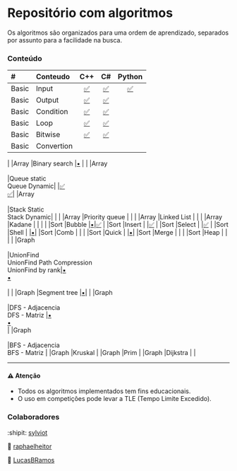 # Repositório com algoritmos

Os algoritmos são organizados para uma ordem de aprendizado, separados por assunto para a facilidade na busca.


### Conteúdo


|#			|Conteudo 	|C++																			|C#																				|Python																|
|:---		|:---				|:---:																		|:---:																		|:---:																|
|Basic	|Input			|[:white_check_mark:](basic/Input.cpp)		|[:white_check_mark:](basic/Input.cs)			|[:white_check_mark:](basic/Input.py)	|
|Basic	|Output			|[:white_check_mark:](basic/Output.cpp)		|[:white_check_mark:](basic/Output.cs)		|																			|
|Basic	|Condition	|[:white_check_mark:](basic/Condition.cpp)|[:white_check_mark:](basic/Condition.cs)	|																			|
|Basic	|Loop				|[:white_check_mark:](basic/Loop.cpp)			|[:white_check_mark:](basic/Loop.cs)			|																			|
|Basic	|Bitwise		|[:white_check_mark:](basic/Bitwise.cpp)	|[:white_check_mark:](basic/Bitwise.cs)		|																			|
|Basic	|Convertion	|																					|																					|																			|
|
|Array				|Binary search								|[:black_small_square:](array/BinarySearch.cpp)	|	|
|Array<br><br>|Queue static<br>Queue Dynamic|																								|[:white_check_mark:](array/Queue_Static.cs)<br>[:white_check_mark:](array/Queue_Dynamic.cs)|
|Array<br><br>|Stack Static<br>Stack Dynamic|																								|	|
|Array				|Priority queue								|																								|	|
|Array				|Linked List									|																								|	|
|Array				|Kadane												|																								|	|
|
|Sort	|Bubble		|[:black_small_square:](sort/Bubble.cpp)|[:white_check_mark:](sort/Bubble.cs)	|
|Sort	|Insert		|																				|[:white_check_mark:](sort/Insert.cs)	|
|Sort	|Select		|																				|[:white_check_mark:](sort/Select.cs)	|
|Sort	|Shell		|																				|[:black_small_square:](sort/Shell.cs)|
|Sort	|Comb			|																				|																			|
|Sort	|Quick		|																				|[:black_small_square:](sort/Quick.cs)|
|Sort	|Merge		|																				|																			|
|Sort	|Heap			|																				|																			|
|
|Graph<br><br>	|UnionFind<br>UnionFind Path Compression<br>UnionFind by rank|[:black_small_square:](graph/UnionFind.cpp)<br>[:black_small_square:](graph/UnionFind_PathCompression.cpp)<br><br>|	|
|Graph					|Segment tree											|[:black_small_square:](graph/Segment_Tree.cpp)| |
|Graph<br><br>	|DFS - Adjacencia<br>DFS - Matriz	|[:black_small_square:](graph/DFS_Adjacencia.cpp)<br>[:black_small_square:](graph/DFS_Matriz.cpp)<br>|
|Graph<br><br>	|BFS - Adjacencia<br>BFS - Matriz	|
|Graph					|Kruskal													|
|Graph					|Prim															|
|Graph					|Dijkstra													|
|

____________________
#### :warning: Atenção
* Todos os algoritmos implementados tem fins educacionais.
* O uso em competições pode levar a TLE (Tempo Limite Excedido).

### Colaboradores

:shipit: [sylviot](https://github.com/sylviot)

:koala: [raphaelheitor](https://github.com/raphaelheitor)

:moyai: [LucasBRamos](https://github.com/LucasBRamos)

